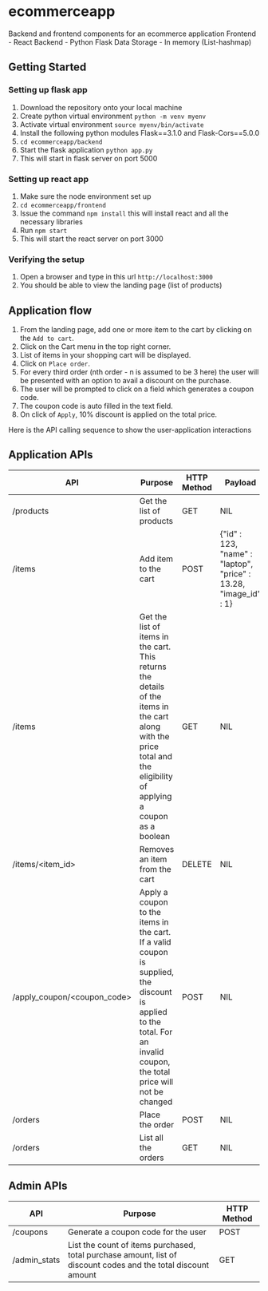 # ecommerceapp
Backend and frontend components for an ecommerce application
Frontend - React 
Backend - Python Flask 
Data Storage - In memory (List-hashmap)

## Getting Started

### Setting up flask app  

1. Download the repository onto your local machine
2. Create python virtual environment `python -m venv myenv`
3. Activate virtual environment `source myenv/bin/activate`
4. Install the following python modules Flask==3.1.0 and Flask-Cors==5.0.0
5. `cd ecommerceapp/backend`
6. Start the flask application `python app.py`
7. This will start in flask server on port 5000

### Setting up react app

1. Make sure the node environment set up
2. `cd ecommerceapp/frontend`
3. Issue the command `npm install` this will install react and all the necessary libraries
4. Run `npm start`
5. This will start the react server on port 3000

### Verifying the setup

1. Open a browser and type in this url `http://localhost:3000`
2. You should be able to view the landing page (list of products)

## Application flow 

1. From the landing page, add one or more item to the cart by clicking on the `Add to cart`.
2. Click on the Cart menu in the top right corner.
3. List of items in your shopping cart will be displayed.
4. Click on `Place order`.
5. For every third order (nth order - n is assumed to be 3 here) the user will be presented with an option to avail a discount on the purchase.
6. The user will be prompted to click on a field which generates a coupon code.
7. The coupon code is auto filled in the text field.
8. On click of `Apply`, 10% discount is applied on the total price.


Here is the API calling sequence to show the user-application interactions
## Application APIs 

| API | Purpose | HTTP Method | Payload |
| --- | ------- | ----------- | ------- |
| /products | Get the list of products | GET | NIL |
| /items | Add item to the cart | POST | {"id" : 123, "name" : "laptop", "price" : 13.28, "image_id" : 1} |
| /items | Get the list of items in the cart. This returns the details of the items in the cart along with the price total and the eligibility of applying a coupon as a boolean | GET | NIL |
| /items/<item_id> | Removes an item from the cart | DELETE | NIL |
| /apply_coupon/<coupon_code> | Apply a coupon to the items in the cart. If a valid coupon is supplied, the discount is applied to the total. For an invalid coupon, the total price will not be changed | POST | NIL |
| /orders | Place the order | POST | NIL |
| /orders | List all the orders | GET | NIL |


## Admin APIs

| API | Purpose | HTTP Method | 
| --- | ------- | ----------- |
| /coupons | Generate a coupon code for the user | POST |
| /admin_stats | List the count of items purchased, total purchase amount, list of discount codes and the total discount amount | GET |


